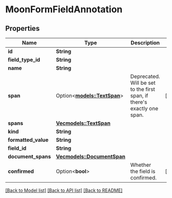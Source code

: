 # MoonFormFieldAnnotation

## Properties

Name | Type | Description | Notes
------------ | ------------- | ------------- | -------------
**id** | **String** |  | 
**field_type_id** | **String** |  | 
**name** | **String** |  | 
**span** | Option<[**models::TextSpan**](TextSpan.md)> | Deprecated. Will be set to the first span, if there's exactly one span. | [optional]
**spans** | [**Vec<models::TextSpan>**](TextSpan.md) |  | 
**kind** | **String** |  | 
**formatted_value** | **String** |  | 
**field_id** | **String** |  | 
**document_spans** | [**Vec<models::DocumentSpan>**](DocumentSpan.md) |  | 
**confirmed** | Option<**bool**> | Whether the field is confirmed. | [optional]

[[Back to Model list]](../README.md#documentation-for-models) [[Back to API list]](../README.md#documentation-for-api-endpoints) [[Back to README]](../README.md)


